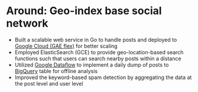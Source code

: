 # Around: Geo-index base social network

* Built a scalable web service in Go to handle posts and deployed to [Google Cloud (GAE flex)](https://cloud.google.com/appengine/docs/flexible/) for better scaling 
* Employed ElasticSearch (GCE) to provide geo-location-based search functions such that users can search nearby posts within a distance 
* Utilized [Google Dataflow](https://cloud.google.com/dataflow/) to implement a daily dump of posts to [BigQuery](https://cloud.google.com/bigquery/) table for offline analysis 
* Improved the keyword-based spam detection by aggregating the data at the post level and user level  
